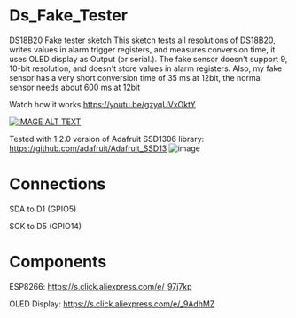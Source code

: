 # Ds_Fake_Tester
DS18B20 Fake tester sketch
This sketch tests all resolutions of DS18B20, writes values in alarm trigger registers, and measures conversion time, it uses OLED display as Output (or serial.).
The fake sensor doesn't support 9, 10-bit resolution, and doesn't store values in alarm registers. Also, my fake sensor has a very short conversion time of 35 ms at 12bit, the normal sensor needs about 600 ms at 12bit

Watch how it works https://youtu.be/gzyqUVxOktY

[![IMAGE ALT TEXT](http://img.youtube.com/vi/gzyqUVxOktY/0.jpg)](http://www.youtube.com/watch?v=gzyqUVxOktY "Video Title")

Tested with 1.2.0 version of Adafruit SSD1306 library: https://github.com/adafruit/Adafruit_SSD13
![image](https://user-images.githubusercontent.com/31592485/145067027-0089f67d-9602-4342-bc47-b28c946707d9.png)

# Connections
SDA to D1 (GPIO5)

SCK to D5 (GPIO14)

# Components
ESP8266: https://s.click.aliexpress.com/e/_97j7kp

OLED Display: https://s.click.aliexpress.com/e/_9AdhMZ
